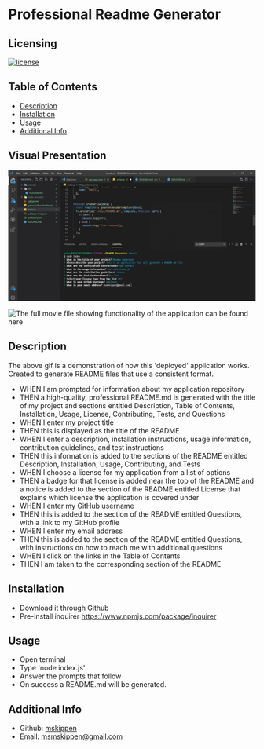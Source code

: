 # Professional Readme Generator

## Licensing

[![license](https://img.shields.io/badge/license-MIT-blue)](https://shields.io)

## Table of Contents

- [Description](#description)
- [Installation](#installation)
- [Usage](#usage)
- [Additional Info](#additional-info)

## Visual Presentation

![Professional Readme Generator Demo](./screenshot.jpg)

![The full movie file showing functionality of the application can be found here](https://)

## Description

The above gif is a demonstration of how this 'deployed' application works. Created to generate README files that use a consistent format.

- WHEN I am prompted for information about my application repository
- THEN a high-quality, professional README.md is generated with the title of my project and sections entitled Description, Table of Contents, Installation, Usage, License, Contributing, Tests, and Questions
- WHEN I enter my project title
- THEN this is displayed as the title of the README
- WHEN I enter a description, installation instructions, usage information, contribution guidelines, and test instructions
- THEN this information is added to the sections of the README entitled Description, Installation, Usage, Contributing, and Tests
- WHEN I choose a license for my application from a list of options
- THEN a badge for that license is added near the top of the README and a notice is added to the section of the README entitled License that explains which license the application is covered under
- WHEN I enter my GitHub username
- THEN this is added to the section of the README entitled Questions, with a link to my GitHub profile
- WHEN I enter my email address
- THEN this is added to the section of the README entitled Questions, with instructions on how to reach me with additional questions
- WHEN I click on the links in the Table of Contents
- THEN I am taken to the corresponding section of the README

## Installation

- Download it through Github
- Pre-install inquirer <https://www.npmjs.com/package/inquirer>

## Usage

- Open terminal
- Type 'node index.js'
- Answer the prompts that follow
- On success a README.md will be generated.

## Additional Info

- Github: [mskippen](https://github.com/mskippen)
- Email: msmskippen@gmail.com
